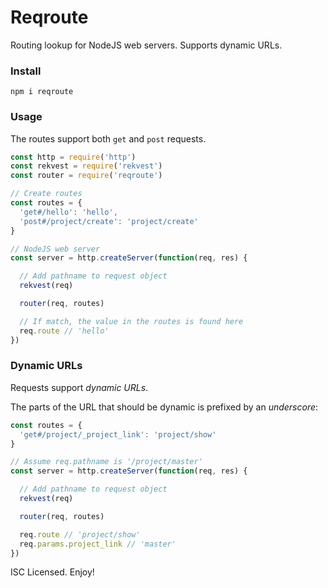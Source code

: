 # Reqroute

Routing lookup for NodeJS web servers. Supports dynamic URLs.

### Install

```
npm i reqroute
```

### Usage

The routes support both `get` and `post` requests.

```js
const http = require('http')
const rekvest = require('rekvest')
const router = require('reqroute')

// Create routes
const routes = {
  'get#/hello': 'hello',
  'post#/project/create': 'project/create'
}

// NodeJS web server
const server = http.createServer(function(req, res) {

  // Add pathname to request object
  rekvest(req)

  router(req, routes)

  // If match, the value in the routes is found here
  req.route // 'hello'
})
```

### Dynamic URLs

Requests support _dynamic URLs_.

The parts of the URL that should be dynamic is prefixed by an _underscore_:

```js
const routes = {
  'get#/project/_project_link': 'project/show'
}

// Assume req.pathname is '/project/master'
const server = http.createServer(function(req, res) {

  // Add pathname to request object
  rekvest(req)

  router(req, routes)

  req.route // 'project/show'
  req.params.project_link // 'master'
})
```

ISC Licensed. Enjoy!
